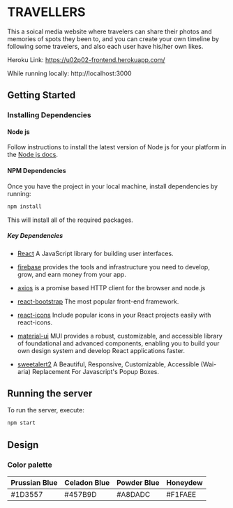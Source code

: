 # TRAVELLERS

This a soical media website where travelers can share their photos and memories of spots they been to, and you can create your own timeline by following some travelers, and also each user have his/her own likes.

Heroku Link: https://u02p02-frontend.herokuapp.com/

While running locally: http://localhost:3000

## Getting Started

### Installing Dependencies

#### Node js

Follow instructions to install the latest version of Node js for your platform in the [Node js docs](https://nodejs.org/en/).

#### NPM Dependencies

Once you have the project in your local machine, install dependencies by running:

```bash
npm install
```

This will install all of the required packages.

##### Key Dependencies

- [React](https://reactjs.org/) A JavaScript library for building user interfaces.

- [firebase](https://www.npmjs.com/package/firebase) provides the tools and infrastructure you need to develop, grow, and earn money from your app.

- [axios](https://www.npmjs.com/package/axios) is a promise based HTTP client for the browser and node.js

- [react-bootstrap](https://react-bootstrap.github.io/) The most popular front-end framework.

- [react-icons](https://react-icons.github.io/react-icons/) Include popular icons in your React projects easily with react-icons.

- [material-ui](https://mui.com/) MUI provides a robust, customizable, and accessible library of foundational and advanced components, enabling you to build your own design system and develop React applications faster.

- [sweetalert2](https://sweetalert2.github.io/) A Beautiful, Responsive, Customizable, Accessible (Wai-aria) Replacement For Javascript's Popup Boxes.

## Running the server

To run the server, execute:

```bash
npm start
```

## Design

### Color palette

| Prussian Blue | Celadon Blue | Powder Blue | Honeydew |
|---------------|--------------|-------------|----------|
| #1D3557       | #457B9D      | #A8DADC     | #F1FAEE  |
